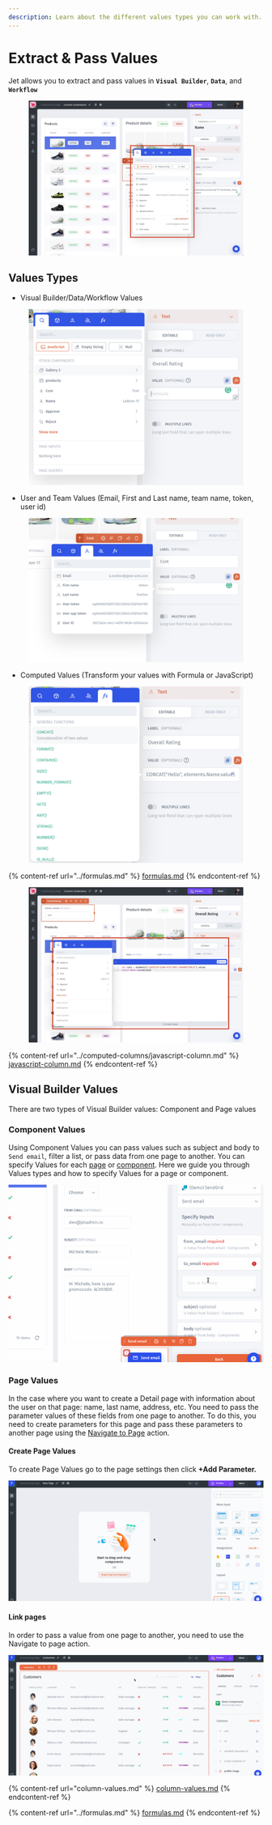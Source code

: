 ```yaml
---
description: Learn about the different values types you can work with.
---
```


# Extract & Pass Values

Jet allows you to extract and pass values in **`Visual Builder`**, **`Data`**, and **`Workflow`**

<figure><img src="../../.gitbook/assets/visual.jpg" alt=""><figcaption></figcaption></figure>

## Values Types

* Visual Builder/Data/Workflow Values

<figure><img src="../../.gitbook/assets/image (1) (1) (3) (1).png" alt=""><figcaption></figcaption></figure>

* User and Team Values (Email, First and Last name, team name, token, user id)

<figure><img src="../../.gitbook/assets/image (5) (1).png" alt=""><figcaption></figcaption></figure>

* Computed Values (Transform your values with Formula or JavaScript)

<figure><img src="../../.gitbook/assets/image (3) (2).png" alt=""><figcaption></figcaption></figure>

{% content-ref url="../formulas.md" %}
[formulas.md](../formulas.md)
{% endcontent-ref %}

<figure><img src="../../.gitbook/assets/js1 (1).jpg" alt=""><figcaption></figcaption></figure>

{% content-ref url="../computed-columns/javascript-column.md" %}
[javascript-column.md](../computed-columns/javascript-column.md)
{% endcontent-ref %}

## Visual Builder Values

There are two types of Visual Builder values: Component and Page values

### Component Values

Using Component Values you can pass values such as subject and body to `Send email`, filter a list, or pass data from one page to another. You can specify Values for each [page](../design-and-structure/pages.md) or [component](../components/). Here we guide you through Values types and how to specify Values for a page or component.

![](../../.gitbook/assets/testgif44.gif)

### Page Values

In the case where you want to create a Detail page with information about the user on that page: name, last name, address, etc. You need to pass the parameter values of these fields from one page to another. To do this, you need to create parameters for this page and pass these parameters to another page using the [Navigate to Page](../design-and-structure/actions.md) action.

#### Create Page Values

To create Page Values go to the page settings then click **+Add Parameter.**

![](../../.gitbook/assets/testgif24.gif)

#### Link pages

In order to pass a value from one page to another, you need to use the Navigate to page action.

![](../../.gitbook/assets/testgif25.gif)

{% content-ref url="column-values.md" %}
[column-values.md](column-values.md)
{% endcontent-ref %}

{% content-ref url="../formulas.md" %}
[formulas.md](../formulas.md)
{% endcontent-ref %}

